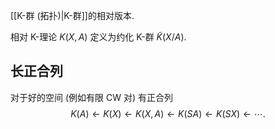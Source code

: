 
[[K-群 (拓扑)|K-群]]的相对版本.

相对 K-理论 $K(X,A)$ 定义为约化 K-群 $\widetilde K(X/A)$.

## 长正合列

对于好的空间 (例如有限 CW 对) 有正合列
$$
K(A) \leftarrow K(X) \leftarrow K(X,A) \leftarrow K(SA) \leftarrow K(SX) \leftarrow \cdots.
$$
